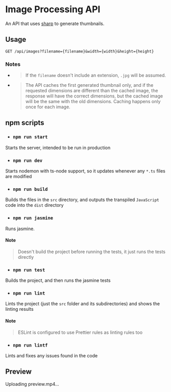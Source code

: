 # Image Processing API

An API that uses [sharp](https://github.com/lovell/sharp) to generate thumbnails.

## Usage

`GET /api/images?filename={filename}&width={width}&height={height}`

### Notes

- >If the `filename` doesn't include an extension, `.jpg` will be assumed.

- >The API caches the first generated thumbnail only, and if the requested dimensions are different than the cached image, the response will have the correct dimensions, but the cached image will be the same with the old dimensions. Caching happens only once for each image.

## npm scripts

- ### `npm run start`

Starts the server, intended to be run in production

- ### `npm run dev`

Starts nodemon with ts-node support, so it updates whenever any `*.ts` files are modified

- ### `npm run build`

Builds the files in the `src` directory, and outputs the transpiled `JavaScript` code into the `dist` directory

- ### `npm run jasmine`

Runs jasmine.

#### Note

>Doesn't build the project before running the tests, it just runs the tests directly

- ### `npm run test`

Builds the project, and then runs the jasmine tests

- ### `npm run lint`

Lints the project (just the `src` folder and its subdirectories) and shows the linting results

#### Note

>ESLint is configured to use Prettier rules as linting rules too

- ### `npm run lintf`

Lints and fixes any issues found in the code

## Preview

Uploading preview.mp4…
